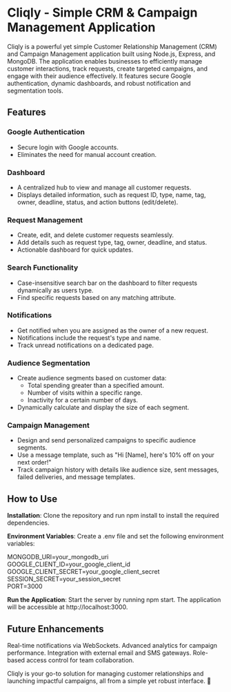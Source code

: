 # Cliqly - Simple CRM & Campaign Management Application

Cliqly is a powerful yet simple Customer Relationship Management (CRM) and Campaign Management application built using Node.js, Express, and MongoDB. The application enables businesses to efficiently manage customer interactions, track requests, create targeted campaigns, and engage with their audience effectively. It features secure Google authentication, dynamic dashboards, and robust notification and segmentation tools.

## Features

### **Google Authentication**
- Secure login with Google accounts.
- Eliminates the need for manual account creation.

### **Dashboard**
- A centralized hub to view and manage all customer requests.
- Displays detailed information, such as request ID, type, name, tag, owner, deadline, status, and action buttons (edit/delete).

### **Request Management**
- Create, edit, and delete customer requests seamlessly.
- Add details such as request type, tag, owner, deadline, and status.
- Actionable dashboard for quick updates.

### **Search Functionality**
- Case-insensitive search bar on the dashboard to filter requests dynamically as users type.
- Find specific requests based on any matching attribute.

### **Notifications**
- Get notified when you are assigned as the owner of a new request.
- Notifications include the request's type and name.
- Track unread notifications on a dedicated page.

### **Audience Segmentation**
- Create audience segments based on customer data:
  - Total spending greater than a specified amount.
  - Number of visits within a specific range.
  - Inactivity for a certain number of days.
- Dynamically calculate and display the size of each segment.

### **Campaign Management**
- Design and send personalized campaigns to specific audience segments.
- Use a message template, such as "Hi [Name], here's 10% off on your next order!"
- Track campaign history with details like audience size, sent messages, failed deliveries, and message templates.

## How to Use
**Installation**: Clone the repository and run npm install to install the required dependencies.

**Environment Variables**: Create a .env file and set the following environment variables:

MONGODB_URI=your_mongodb_uri  
GOOGLE_CLIENT_ID=your_google_client_id  
GOOGLE_CLIENT_SECRET=your_google_client_secret  
SESSION_SECRET=your_session_secret  
PORT=3000  

**Run the Application**: Start the server by running npm start. The application will be accessible at http://localhost:3000.

## Future Enhancements
Real-time notifications via WebSockets.
Advanced analytics for campaign performance.
Integration with external email and SMS gateways.
Role-based access control for team collaboration.

Cliqly is your go-to solution for managing customer relationships and launching impactful campaigns, all from a simple yet robust interface. 🚀